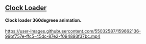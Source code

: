 ## [Clock Loader](https://github.com/kartikeyvaish/Animations/tree/main/animations/ClockLoader)

#### Clock loader 360degreee animation.

https://user-images.githubusercontent.com/55032587/159662136-99bf757e-ffc5-45dc-87e2-f094893f37bc.mp4
